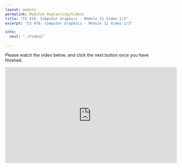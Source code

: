 ```yaml
---
layout: module
permalink: ModuleX_RayCasting/Video1
title: "CS 476: Computer Graphics - Module 11 Video 1/3"
excerpt: "CS 476: Computer Graphics - Module 11 Video 1/3"

info:
  next: "./Video2"
  
---
```


Please watch the video below, and click the next button once you have finished. 

<iframe width="560" height="315" src="https://www.youtube.com/embed/lToOei6bD-M" frameborder="0" allow="accelerometer; autoplay; clipboard-write; encrypted-media; gyroscope; picture-in-picture" allowfullscreen></iframe>

